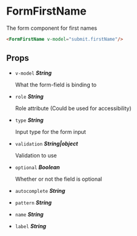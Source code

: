 
# FormFirstName
The form component for first names
```html
<FormFirstName v-model="submit.firstName"/>
```

## Props


- `v-model` ***String***

  What the form-field is binding to

- `role` ***String***

  Role attribute (Could be used for accessibility)

- `type` ***String***

  Input type for the form input

- `validation` ***String|object***

  Validation to use

- `optional` ***Boolean***

  Whether or not the field is optional

- `autocomplete` ***String***

  

- `pattern` ***String***

  

- `name` ***String***

  

- `label` ***String***

  








